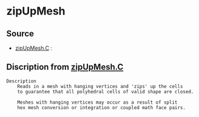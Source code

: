 # zipUpMesh

## Source

- [zipUpMesh.C](zipUpMesh.C) : 


## Discription from [zipUpMesh.C](zipUpMesh.C)

```
Description
    Reads in a mesh with hanging vertices and 'zips' up the cells
    to guarantee that all polyhedral cells of valid shape are closed.

    Meshes with hanging vertices may occur as a result of split
    hex mesh conversion or integration or coupled math face pairs.


```

